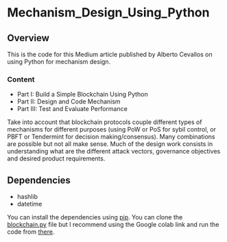 # Mechanism_Design_Using_Python

## Overview

This is the code for this Medium article published by Alberto Cevallos on using Python for mechanism design.

### Content

* Part I: Build a Simple Blockchain Using Python
* Part II: Design and Code Mechanism
* Part III: Test and Evaluate Performance

Take into account that blockchain protocols couple different types of mechanisms for different purposes (using PoW or PoS for sybil control, or PBFT or Tendermint for decision making/consensus). Many combinations are possible but not all make sense.
Much of the design work consists in understanding what are the different attack vectors, governance objectives and desired  product requirements.

## Dependencies

* hashlib
* datetime

You can install the dependencies using [pip](https://pypi.org/project/pip/). You can clone the [blockchain.py](https://github.com/albertocevallos/Cryptoeconomics_Workshop/blob/master/blockchain.py) file but I recommend using the Google colab link and run the code from [there](https://colab.research.google.com/drive/1U3Zp3SckhwussLox6Ko4lJCnUzl0lpE3).
